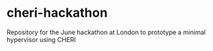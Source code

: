 # cheri-hackathon
Repository for the June hackathon at London to prototype a minimal hypervisor using CHERI 
